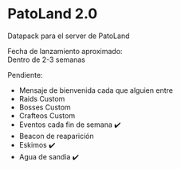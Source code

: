 # PatoLand 2.0
Datapack para el server de PatoLand

Fecha de lanzamiento aproximado:  
Dentro de 2-3 semanas

Pendiente:
- Mensaje de bienvenida cada que alguien entre
- Raids Custom
- Bosses Custom
- Crafteos Custom
- Eventos cada fin de semana :heavy_check_mark:
- Beacon de reaparición
- Eskimos :heavy_check_mark:
- Agua de sandia :heavy_check_mark: